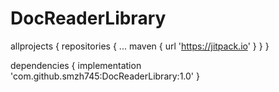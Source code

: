 # DocReaderLibrary



allprojects {
		repositories {
			...
			maven { url 'https://jitpack.io' }
		}
	}
  
  
  
  dependencies 
  {
  implementation 'com.github.smzh745:DocReaderLibrary:1.0'
	}
